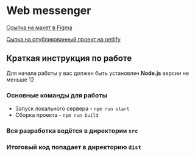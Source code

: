 # Web messenger

[Ссылка на макет в Figma](https://www.figma.com/file/YkXPmPHyBNMhLrQcqA6p9r/Chat_external_link-(Copy)?node-id=0%3A1&t=DkyYGo9gTFkStLg8-3)

[Сылка на опубликованный проект на netlify](https://courageous-manatee-6ff968.netlify.app/)

## Краткая инструкция по работе
Для начала работы у вас должен быть установлен **Node.js** версии не меньше 12

### Основные команды для работы
- Запуск локального сервера - `npm run start`
- Сборка проекта - `npm run build`

### Вся разработка ведётся в директории `src`
### Итоговый код попадает в директорию `dist`



